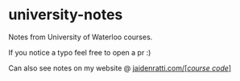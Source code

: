 # university-notes
Notes from University of Waterloo courses.

If you notice a typo feel free to open a pr :)

Can also see notes on my website @ [jaidenratti.com/[_course code_]](https://www.jaidenratti.com/math239)
